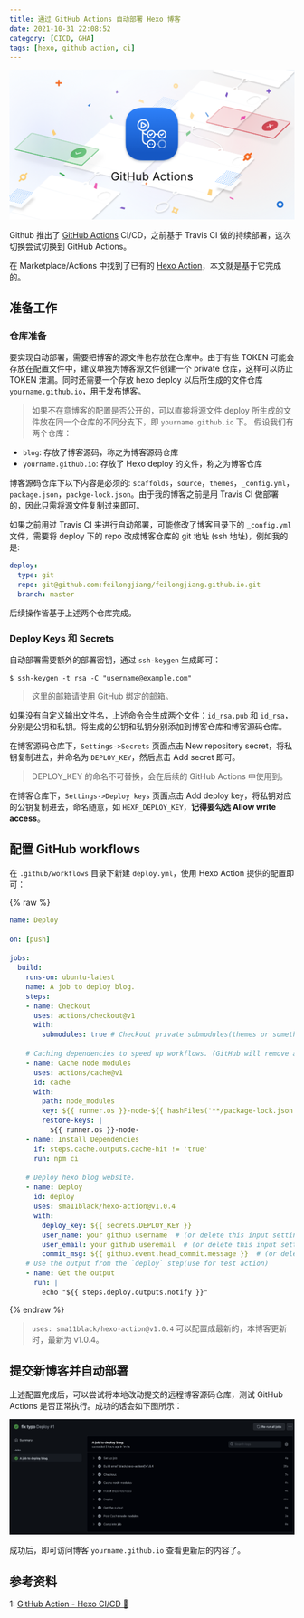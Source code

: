 ```yaml
---
title: 通过 GitHub Actions 自动部署 Hexo 博客
date: 2021-10-31 22:08:52
category: [CICD, GHA]
tags: [hexo, github action, ci]
---
```


![Github Actions](/images/21-10-31/21-10-31-1.png)

Github 推出了 [GitHub Actions](https://github.com/features/actions) CI/CD，之前基于 Travis CI 做的持续部署，这次切换尝试切换到 GitHub Actions。

在 Marketplace/Actions 中找到了已有的 [Hexo Action](https://github.com/marketplace/actions/hexo-action)，本文就是基于它完成的。

## 准备工作

### 仓库准备
要实现自动部署，需要把博客的源文件也存放在仓库中。由于有些 TOKEN 可能会存放在配置文件中，建议单独为博客源文件创建一个 private 仓库，这样可以防止 TOKEN 泄漏。同时还需要一个存放 hexo deploy 以后所生成的文件仓库  `yourname.github.io`，用于发布博客。

> 如果不在意博客的配置是否公开的，可以直接将源文件 deploy 所生成的文件放在同一个仓库的不同分支下，即 `yourname.github.io` 下。
假设我们有两个仓库：
- `blog`: 存放了博客源码，称之为博客源码仓库
- `yourname.github.io`: 存放了 Hexo deploy 的文件，称之为博客仓库

博客源码仓库下以下内容是必须的: `scaffolds`，`source`，`themes`，`_config.yml`，`package.json`，`packge-lock.json`。由于我的博客之前是用 Travis CI 做部署的，因此只需将源文件复制过来即可。

如果之前用过 Travis CI 来进行自动部署，可能修改了博客目录下的 `_config.yml` 文件，需要将 deploy 下的 repo 改成博客仓库的 git 地址 (ssh 地址)，例如我的是:
```yml
deploy:
  type: git
  repo: git@github.com:feilongjiang/feilongjiang.github.io.git
  branch: master
```

后续操作皆基于上述两个仓库完成。

### Deploy Keys 和 Secrets

自动部署需要额外的部署密钥，通过 `ssh-keygen` 生成即可：

```
$ ssh-keygen -t rsa -C "username@example.com"
```

> 这里的邮箱请使用 GitHub 绑定的邮箱。

如果没有自定义输出文件名，上述命令会生成两个文件：`id_rsa.pub` 和 `id_rsa`，分别是公钥和私钥。将生成的公钥和私钥分别添加到博客仓库和博客源码仓库。

在博客源码仓库下，`Settings->Secrets` 页面点击 New repository secret，将私钥复制进去，并命名为 `DEPLOY_KEY`，然后点击 Add secret 即可。

> DEPLOY_KEY 的命名不可替换，会在后续的 GitHub Actions 中使用到。

在博客仓库下，`Settings->Deploy keys` 页面点击 Add deploy key，将私钥对应的公钥复制进去，命名随意，如 `HEXP_DEPLOY_KEY`，**记得要勾选 Allow write access**。

## 配置 GitHub workflows

在 `.github/workflows` 目录下新建 `deploy.yml`，使用 Hexo Action 提供的配置即可：

{% raw %}
```yml
name: Deploy

on: [push]

jobs:
  build:
    runs-on: ubuntu-latest
    name: A job to deploy blog.
    steps:
    - name: Checkout
      uses: actions/checkout@v1
      with:
        submodules: true # Checkout private submodules(themes or something else).
    
    # Caching dependencies to speed up workflows. (GitHub will remove any cache entries that have not been accessed in over 7 days.)
    - name: Cache node modules
      uses: actions/cache@v1
      id: cache
      with:
        path: node_modules
        key: ${{ runner.os }}-node-${{ hashFiles('**/package-lock.json') }}
        restore-keys: |
          ${{ runner.os }}-node-
    - name: Install Dependencies
      if: steps.cache.outputs.cache-hit != 'true'
      run: npm ci
    
    # Deploy hexo blog website.
    - name: Deploy
      id: deploy
      uses: sma11black/hexo-action@v1.0.4
      with:
        deploy_key: ${{ secrets.DEPLOY_KEY }}
        user_name: your github username  # (or delete this input setting to use bot account)
        user_email: your github useremail  # (or delete this input setting to use bot account)
        commit_msg: ${{ github.event.head_commit.message }}  # (or delete this input setting to use hexo default settings)
    # Use the output from the `deploy` step(use for test action)
    - name: Get the output
      run: |
        echo "${{ steps.deploy.outputs.notify }}"
```

{% endraw %}

> `uses: sma11black/hexo-action@v1.0.4` 可以配置成最新的，本博客更新时，最新为 v1.0.4。

## 提交新博客并自动部署

上述配置完成后，可以尝试将本地改动提交的远程博客源码仓库，测试 GitHub Actions 是否正常执行。成功的话会如下图所示：

![github actions success](/images/21-10-31/21-10-31-2.png)

成功后，即可访问博客 `yourname.github.io` 查看更新后的内容了。

## 参考资料

1: [GitHub Action - Hexo CI/CD 🌱](https://github.com/marketplace/actions/hexo-action)